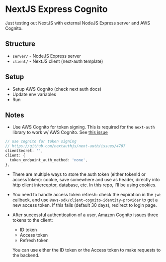 # NextJS Express Cognito

Just testing out NextJS with external NodeJS Express server and AWS Cognito.

## Structure

- `server/` - NodeJS Express server
- `client/` - NextJS client (next-auth template)

## Setup

- Setup AWS Cognito (check next auth docs)
- Update env variables
- Run

## Notes

- Use AWS Cognito for token signing. This is required for the `next-auth` library to work w/ AWS Cognito. See [this issue](https://github.com/nextauthjs/next-auth/issues/4707)

```ts
// use cognito for token signing
// https://github.com/nextauthjs/next-auth/issues/4707
clientSecret: '',
client: {
  token_endpoint_auth_method: 'none',
},
```

- There are multiple ways to store the auth token (either tokenId or accessToken): cookie, save somewhere and use as header, directly into http client interceptor, database, etc. In this repo, I'll be using cookies.

- You need to handle access token refresh: check the expiration in the `jwt` callback, and use `@aws-sdk/client-cognito-identity-provider` to get a new access token. If this fails (default 30 days), redirect to login page.

- After successful authentication of a user, Amazon Cognito issues three tokens to the client:

  - ID token
  - Access token
  - Refresh token

  You can use either the ID token or the Access token to make requests to the backend.
